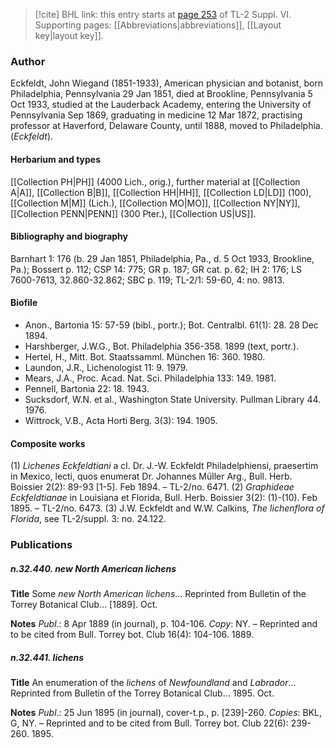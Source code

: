 > [!cite] BHL link: this entry starts at [page 253](https://www.biodiversitylibrary.org/item/103835#page/263/mode/1up) of TL-2 Suppl. VI.
> Supporting pages: [[Abbreviations|abbreviations]], [[Layout key|layout key]].

### Author

Eckfeldt, John Wiegand (1851-1933), American physician and botanist, born Philadelphia, Pennsylvania 29 Jan 1851, died at Brookline, Pennsylvania 5 Oct 1933, studied at the Lauderback Academy, entering the University of Pennsylvania Sep 1869, graduating in medicine 12 Mar 1872, practising professor at Haverford, Delaware County, until 1888, moved to Philadelphia. (*Eckfeldt*).

#### Herbarium and types

[[Collection PH|PH]] (4000 Lich., orig.), further material at [[Collection A|A]], [[Collection B|B]], [[Collection HH|HH]], [[Collection LD|LD]] (100), [[Collection M|M]] (Lich.), [[Collection MO|MO]], [[Collection NY|NY]], [[Collection PENN|PENN]] (300 Pter.), [[Collection US|US]].

#### Bibliography and biography

Barnhart 1: 176 (b. 29 Jan 1851, Philadelphia, Pa., d. 5 Oct 1933, Brookline, Pa.); Bossert p. 112; CSP 14: 775; GR p. 187; GR cat. p. 62; IH 2: 176; LS 7600-7613, 32.860-32.862; SBC p. 119; TL-2/1: 59-60, 4: no. 9813.

#### Biofile

- Anon., Bartonia 15: 57-59 (bibl., portr.); Bot. Centralbl. 61(1): 28. 28 Dec 1894.
- Harshberger, J.W.G., Bot. Philadelphia 356-358. 1899 (text, portr.).
- Hertel, H., Mitt. Bot. Staatssamml. München 16: 360. 1980.
- Laundon, J.R., Lichenologist 11: 9. 1979.
- Mears, J.A., Proc. Acad. Nat. Sci. Philadelphia 133: 149. 1981.
- Pennell, Bartonia 22: 18. 1943.
- Sucksdorf, W.N. et al., Washington State University. Pullman Library 44. 1976.
- Wittrock, V.B., Acta Horti Berg. 3(3): 194. 1905.

#### Composite works

(1) *Lichenes Eckfeldtiani* a cl. Dr. J.-W. Eckfeldt Philadelphiensi, praesertim in Mexico, lecti, quos enumerat Dr. Johannes Müller Arg., Bull. Herb. Boissier 2(2): 89-93 \[1-5\]. Feb 1894. – TL-2/no. 6471.
(2) *Graphideae Eckfeldtianae* in Louisiana et Florida, Bull. Herb. Boissier 3(2): (1)-(10). Feb 1895. – TL-2/no. 6473.
(3) J.W. Eckfeldt and W.W. Calkins, *The lichenflora of Florida*, see TL-2/suppl. 3: no.
24.122.

### Publications

##### n.32.440. new North American lichens

**Title**
Some *new North American lichens*... Reprinted from Bulletin of the Torrey Botanical Club... \[1889\]. Oct.

**Notes**
*Publ*.: 8 Apr 1889 (in journal), p. 104-106. *Copy*: NY. – Reprinted and to be cited from Bull. Torrey bot. Club 16(4): 104-106. 1889.

##### n.32.441. lichens

**Title**
An enumeration of the *lichens* of *Newfoundland* and *Labrador*... Reprinted from Bulletin of the Torrey Botanical Club... 1895. Oct.

**Notes**
*Publ*.: 25 Jun 1895 (in journal), cover-t.p., p. \[239\]-260. *Copies*: BKL, G, NY. – Reprinted and to be cited from Bull. Torrey bot. Club 22(6): 239-260. 1895.

